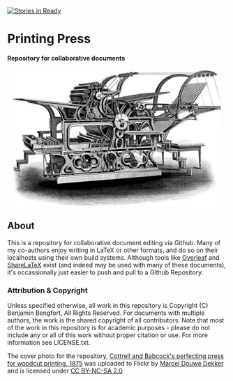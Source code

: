 [![Stories in Ready](https://badge.waffle.io/bbengfort/printing-press.png?label=ready&title=Ready)](https://waffle.io/bbengfort/printing-press)
# Printing Press

**Repository for collaborative documents**

[![Cottrell and Babcock's perfecting press for woodcut printing, 1875](figures/printing_press.jpg)](https://flic.kr/p/czrcJS)

## About

This is a repository for collaborative document editing via Github. Many of my co-authors enjoy writing in LaTeX or other formats, and do so on their localhosts using their own build systems. Although tools like [Overleaf](http://www.overleaf.com) and [ShareLaTeX](http://sharelatex.com) exist (and indeed may be used with many of these documents), it's occassionally just easier to push and pull to a Github Repository.

### Attribution & Copyright

Unless specified otherwise, all work in this repository is Copyright (C) Benjamin Bengfort, All Rights Reserved. For documents with multiple authors, the work is the shared copyright of all contributors. Note that most of the work in this repository is for academic purposes - please do not include any or all of this work without proper citation or use. For more information see LICENSE.txt.

The cover photo for the repository, [Cottrell and Babcock's perfecting press for woodcut printing, 1875](https://flic.kr/p/czrcJS) was uploaded to Flickr by [Marcel Douwe Dekker](https://www.flickr.com/photos/marceldouwedekker/) and is licensed under [CC BY-NC-SA 2.0](https://creativecommons.org/licenses/by-nc-sa/2.0/)
